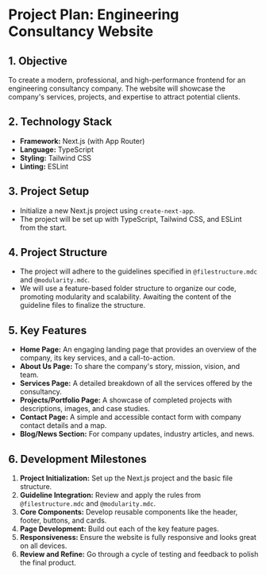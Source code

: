 # Project Plan: Engineering Consultancy Website

## 1. Objective
To create a modern, professional, and high-performance frontend for an engineering consultancy company. The website will showcase the company's services, projects, and expertise to attract potential clients.

## 2. Technology Stack
*   **Framework:** Next.js (with App Router)
*   **Language:** TypeScript
*   **Styling:** Tailwind CSS
*   **Linting:** ESLint

## 3. Project Setup
*   Initialize a new Next.js project using `create-next-app`.
*   The project will be set up with TypeScript, Tailwind CSS, and ESLint from the start.

## 4. Project Structure
*   The project will adhere to the guidelines specified in `@filestructure.mdc` and `@modularity.mdc`.
*   We will use a feature-based folder structure to organize our code, promoting modularity and scalability. Awaiting the content of the guideline files to finalize the structure.

## 5. Key Features
*   **Home Page:** An engaging landing page that provides an overview of the company, its key services, and a call-to-action.
*   **About Us Page:** To share the company's story, mission, vision, and team.
*   **Services Page:** A detailed breakdown of all the services offered by the consultancy.
*   **Projects/Portfolio Page:** A showcase of completed projects with descriptions, images, and case studies.
*   **Contact Page:** A simple and accessible contact form with company contact details and a map.
*   **Blog/News Section:** For company updates, industry articles, and news.

## 6. Development Milestones
1.  **Project Initialization:** Set up the Next.js project and the basic file structure.
2.  **Guideline Integration:** Review and apply the rules from `@filestructure.mdc` and `@modularity.mdc`.
3.  **Core Components:** Develop reusable components like the header, footer, buttons, and cards.
4.  **Page Development:** Build out each of the key feature pages.
5.  **Responsiveness:** Ensure the website is fully responsive and looks great on all devices.
6.  **Review and Refine:** Go through a cycle of testing and feedback to polish the final product. 